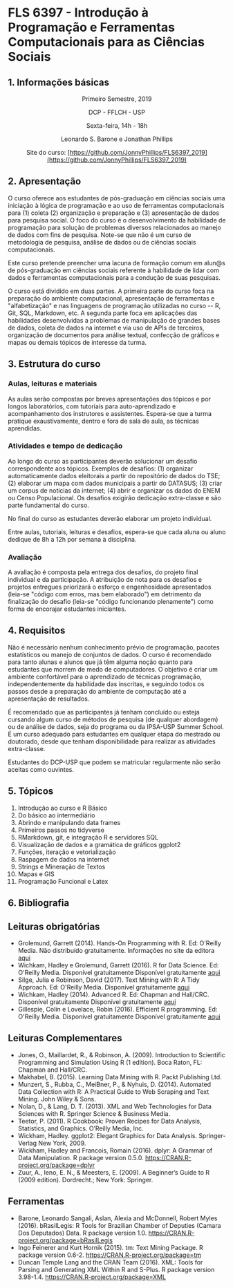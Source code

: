 #  FLS 6397 - Introdução à Programação e Ferramentas Computacionais para as Ciências Sociais

## 1. Informações básicas

<center>
Primeiro Semestre, 2019

DCP - FFLCH - USP

Sexta-feira, 14h - 18h

Leonardo S. Barone e Jonathan Phillips

Site do curso: [https://github.com/JonnyPhillips/FLS6397_2019](https://github.com/JonnyPhillips/FLS6397_2019)
</center>

## 2. Apresentação

O curso oferece aos estudantes de pós-graduação em ciências sociais uma iniciação à lógica de programação e ao uso de ferramentas computacionais para (1) coleta (2) organização e preparação e (3) apresentação de dados para pesquisa social. O foco do curso é o desenvolvimento da habilidade de programação para solução de problemas diversos relacionados ao manejo de dados com fins de pesquisa. Note-se que não é um curso de metodologia de pesquisa, análise de dados ou de ciências sociais computacionais.

Este curso pretende preencher uma lacuna de formação comum em alun@s de pós-graduação em ciências sociais referente à habilidade de lidar com dados e ferramentas computacionais para a condução de suas pesquisas.

O curso está dividido em duas partes. A primeira parte do curso foca na preparação do ambiente computacional, apresentação de ferramentas e "alfabetização" e nas linguagens de programação utilizadas no curso -- R, Git, SQL, Markdown, etc. A segunda parte foca em aplicações das habilidades desenvolvidas a problemas de manipulação de grandes bases de dados, coleta de dados na internet e via uso de APIs de terceiros, organização de documentos para análise textual, confecção de gráficos e mapas ou demais tópicos de interesse da turma. 

## 3. Estrutura do curso

### Aulas, leituras e materiais
As aulas serão compostas por breves apresentações dos tópicos e por longos laboratórios, com tutoriais para auto-aprendizado e acompanhamento dos instrutores e assistentes. Espera-se que a turma pratique exaustivamente, dentro e fora de sala de aula, as técnicas aprendidas.

### Atividades e tempo de dedicação
Ao longo do curso as participantes deverão solucionar um desafio correspondente aos tópicos. Exemplos de desafios: (1) organizar automaticamente dados eleitorais a partir do repositório de dados do TSE; (2) elaborar um mapa com dados municipais a partir do DATASUS; (3) criar um corpus de notícias da internet; (4) abrir e organizar os dados do ENEM ou Censo Populacional. Os desafios exigirão dedicação extra-classe e são parte fundamental do curso.

No final do curso as estudantes deverão elaborar um projeto individual.

Entre aulas, tutoriais, leituras e desafios, espera-se que cada aluna ou aluno dedique de 8h a 12h por semana à disciplina.

### Avaliação
A avaliação é composta pela entrega dos desafios, do projeto final individual e da participação. A atribuição de nota para os desafios e projetos entregues priorizará o esforço e engenhosidade apresentados (leia-se "código com erros, mas bem elaborado") em detrimento da finalização do desafio (leia-se "código funcionando plenamente") como forma de encorajar estudantes iniciantes.


## 4. Requisitos

Não é necessário nenhum conhecimento prévio de programação, pacotes estatísticos ou manejo de conjuntos de dados. O curso é recomendado para tanto alunas e alunos que já têm alguma noção quanto para estudantes que morrem de medo de computadores. O objetivo é criar um ambiente confortável para o aprendizado de técnicas programação, independentemente da habilidade das inscritas, e seguindo todos os passos desde a preparação do ambiente de computação até a apresentação de resultados.

É recomendado que as participantes já tenham concluído ou esteja cursando algum curso de métodos de pesquisa (de qualquer abordagem) ou de análise de dados, seja do programa ou da IPSA-USP Summer School. É um curso adequado para estudantes em qualquer etapa do mestrado ou doutorado, desde que tenham disponibilidade para realizar as atividades extra-classe.

Estudantes do DCP-USP que podem se matricular regularmente não serão aceitas como ouvintes.

## 5. Tópicos

1. Introdução ao curso e R Básico
2. Do básico ao intermediário
3. Abrindo e manipulando data frames
4. Primeiros passos no tidyverse
5. RMarkdown, git, e integração R e servidores SQL
6. Visualização de dados e a gramática de gráficos ggplot2
7. Funções, iteração e vetorialização
8. Raspagem de dados na internet
9. Strings e Mineração de Textos
10. Mapas e GIS
11. Programação Funcional e Latex

## 6. Bibliografia

## Leituras obrigatórias
- Grolemund, Garrett (2014). Hands-On Programming with R. Ed: O'Reilly Media. Não distribuído gratuitamente. Informações no site da editora [aqui](http://shop.oreilly.com/product/0636920028574.do)
- Wichkam, Hadley e Grolemund, Garrett (2016). R for Data Science. Ed: O'Reilly Media. Disponível gratuitamente Disponível gratuitamente [aqui](https://www.tidytextmining.com/)
- Silge, Julia e Robinson, David (2017). Text Mining with R: A Tidy Approach. Ed: O'Reilly Media. Disponível gratuitamente [aqui](https://www.tidytextmining.com/) 
- Wichkam, Hadley (2014). Advanced R. Ed: Chapman and Hall/CRC. Disponível gratuitamente Disponível gratuitamente [aqui](http://adv-r.had.co.nz/)
- Gillespie, Colin e Lovelace, Robin (2016). Efficient R programming. Ed: O'Reilly Media. Disponível gratuitamente Disponível gratuitamente [aqui](https://csgillespie.github.io/efficientR/)

## Leituras Complementares
- Jones, O., Maillardet, R., & Robinson, A. (2009). Introduction to Scientific Programming and Simulation Using R (1 edition). Boca Raton, FL: Chapman and Hall/CRC.
- Makhabel, B. (2015). Learning Data Mining with R. Packt Publishing Ltd.
- Munzert, S., Rubba, C., MeiBner, P., & Nyhuis, D. (2014). Automated Data Collection with R: A Practical Guide to Web Scraping and Text Mining. John Wiley & Sons.
- Nolan, D., & Lang, D. T. (2013). XML and Web Technologies for Data Sciences with R. Springer Science & Business Media.
- Teetor, P. (2011). R Cookbook: Proven Recipes for Data Analysis, Statistics, and Graphics. O’Reilly Media, Inc.
- Wickham, Hadley. ggplot2: Elegant Graphics for Data Analysis. Springer-Verlag New York, 2009.
- Wickham, Hadley and Francois, Romain (2016). dplyr: A Grammar of Data Manipulation. R package version 0.5.0. https://CRAN.R-project.org/package=dplyr
- Zuur, A., Ieno, E. N., & Meesters, E. (2009). A Beginner’s Guide to R (2009 edition). Dordrecht.; New York: Springer.

## Ferramentas
- Barone, Leonardo Sangali, Aslan, Alexia and McDonnell, Robert Myles  (2016). bRasilLegis: R Tools for Brazilian Chamber of Deputies (Camara Dos Deputados) Data. R package version 1.0. https://CRAN.R-project.org/package=bRasilLegis
- Ingo Feinerer and Kurt Hornik (2015). tm: Text Mining Package. R package version 0.6-2. https://CRAN.R-project.org/package=tm
- Duncan Temple Lang and the CRAN Team (2016). XML: Tools for Parsing and Generating XML Within R and S-Plus. R package version 3.98-1.4. https://CRAN.R-project.org/package=XML